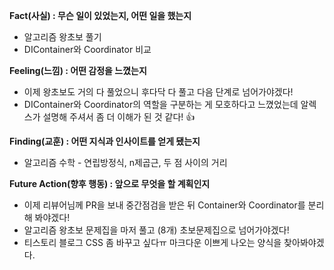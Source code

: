 **Fact(사실) : 무슨 일이 있었는지, 어떤 일을 했는지**

- 알고리즘 왕초보 풀기
- DIContainer와 Coordinator 비교

**Feeling(느낌) : 어떤 감정을 느꼈는지**

- 이제 왕초보도 거의 다 풀었으니 후다닥 다 풀고 다음 단계로 넘어가야겠다!
- DIContainer와 Coordinator의 역할을 구분하는 게 모호하다고 느꼈었는데 알렉스가 설명해 주셔서 좀 더 이해가 된 것 같다! 👍

**Finding(교훈) : 어떤 지식과 인사이트를 얻게 됐는지**

- 알고리즘 수학 - 연립방정식, n제곱근, 두 점 사이의 거리

**Future Action(향후 행동) : 앞으로 무엇을 할 계획인지**

- 이제 리뷰어님께 PR을 보내 중간점검을 받은 뒤 Container와 Coordinator를 분리해 봐야겠다!
- 알고리즘 왕초보 문제집을 마저 풀고 (8개) 초보문제집으로 넘어가야겠다!
- 티스토리 블로그 CSS 좀 바꾸고 싶다ㅠ 마크다운 이쁘게 나오는 양식을 찾아봐야겠다.
